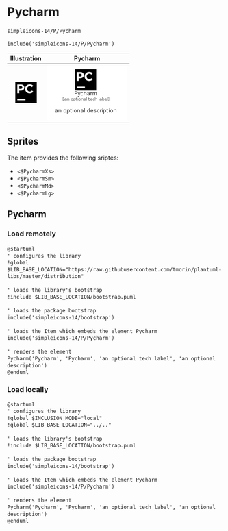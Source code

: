 # Pycharm


```text
simpleicons-14/P/Pycharm
```

```text
include('simpleicons-14/P/Pycharm')
```



| Illustration | Pycharm |
| :---: | :---: |
| ![illustration for Illustration](../../simpleicons-14/P/Pycharm.png) | ![illustration for Pycharm](../../simpleicons-14/P/Pycharm.Local.png) |



## Sprites
The item provides the following sriptes:

- `<$PycharmXs>`
- `<$PycharmSm>`
- `<$PycharmMd>`
- `<$PycharmLg>`





## Pycharm

### Load remotely
```plantuml
@startuml
' configures the library
!global $LIB_BASE_LOCATION="https://raw.githubusercontent.com/tmorin/plantuml-libs/master/distribution"

' loads the library's bootstrap
!include $LIB_BASE_LOCATION/bootstrap.puml

' loads the package bootstrap
include('simpleicons-14/bootstrap')

' loads the Item which embeds the element Pycharm
include('simpleicons-14/P/Pycharm')

' renders the element
Pycharm('Pycharm', 'Pycharm', 'an optional tech label', 'an optional description')
@enduml
```

### Load locally
```plantuml
@startuml
' configures the library
!global $INCLUSION_MODE="local"
!global $LIB_BASE_LOCATION="../.."

' loads the library's bootstrap
!include $LIB_BASE_LOCATION/bootstrap.puml

' loads the package bootstrap
include('simpleicons-14/bootstrap')

' loads the Item which embeds the element Pycharm
include('simpleicons-14/P/Pycharm')

' renders the element
Pycharm('Pycharm', 'Pycharm', 'an optional tech label', 'an optional description')
@enduml
```


